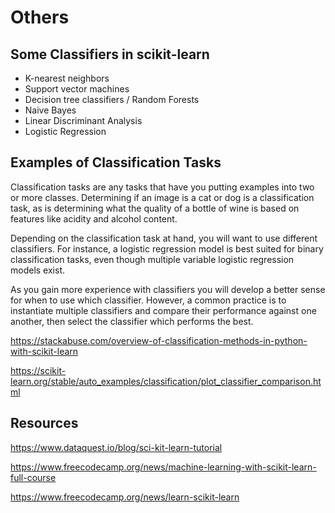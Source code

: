 # Others

## Some Classifiers in scikit-learn

- K-nearest neighbors
- Support vector machines
- Decision tree classifiers / Random Forests
- Naive Bayes
- Linear Discriminant Analysis
- Logistic Regression

## Examples of Classification Tasks

Classification tasks are any tasks that have you putting examples into two or more classes. Determining if an image is a cat or dog is a classification task, as is determining what the quality of a bottle of wine is based on features like acidity and alcohol content.

Depending on the classification task at hand, you will want to use different classifiers. For instance, a logistic regression model is best suited for binary classification tasks, even though multiple variable logistic regression models exist.

As you gain more experience with classifiers you will develop a better sense for when to use which classifier. However, a common practice is to instantiate multiple classifiers and compare their performance against one another, then select the classifier which performs the best.

https://stackabuse.com/overview-of-classification-methods-in-python-with-scikit-learn

https://scikit-learn.org/stable/auto_examples/classification/plot_classifier_comparison.html

## Resources

https://www.dataquest.io/blog/sci-kit-learn-tutorial

https://www.freecodecamp.org/news/machine-learning-with-scikit-learn-full-course

https://www.freecodecamp.org/news/learn-scikit-learn
